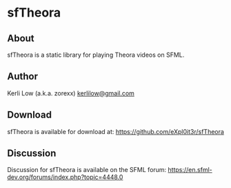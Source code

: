 # sfTheora

## About

sfTheora is a static library for playing Theora videos on SFML.

## Author

Kerli Low (a.k.a. zorexx)
kerlilow@gmail.com

## Download

sfTheora is available for download at: https://github.com/eXpl0it3r/sfTheora

## Discussion

Discussion for sfTheora is available on the SFML forum: https://en.sfml-dev.org/forums/index.php?topic=4448.0
